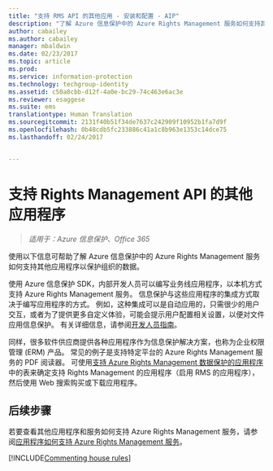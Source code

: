 ```yaml
---
title: "支持 RMS API 的其他应用 - 安装和配置 - AIP"
description: "了解 Azure 信息保护中的 Azure Rights Management 服务如何支持其他应用程序以保护组织的数据。"
author: cabailey
ms.author: cabailey
manager: mbaldwin
ms.date: 02/23/2017
ms.topic: article
ms.prod: 
ms.service: information-protection
ms.technology: techgroup-identity
ms.assetid: c50a8cbb-d12f-4a0e-bc29-74c463e6ac3e
ms.reviewer: esaggese
ms.suite: ems
translationtype: Human Translation
ms.sourcegitcommit: 2131f40b51f34de7637c242909f10952b1fa7d9f
ms.openlocfilehash: 0b48cdb5fc233886c41a1c8b963e1353c14dce75
ms.lasthandoff: 02/24/2017


---
```


# <a name="other-applications-that-support-the-rights-management-apis"></a>支持 Rights Management API 的其他应用程序

>*适用于：Azure 信息保护、Office 365*

使用以下信息可帮助了解 Azure 信息保护中的 Azure Rights Management 服务如何支持其他应用程序以保护组织的数据。

使用 Azure 信息保护 SDK，内部开发人员可以编写业务线应用程序，以本机方式支持 Azure Rights Management 服务。 信息保护与这些应用程序的集成方式取决于编写应用程序的方式。 例如，这种集成可以是自动应用的，只需很少的用户交互，或者为了提供更多自定义体验，可能会提示用户配置相关设置，以便对文件应用信息保护。 有关详细信息，请参阅[开发人员指南](../develop/developers-guide.md)。

同样，很多软件供应商提供各种应用程序作为信息保护解决方案，也称为企业权限管理 (ERM) 产品。 常见的例子是支持特定平台的 Azure Rights Management 服务的 PDF 阅读器。 可使用[支持 Azure Rights Management 数据保护的应用程序](../get-started/requirements-applications.md)中的表来确定支持 Rights Management 的应用程序（启用 RMS 的应用程序），然后使用 Web 搜索购买或下载应用程序。

## <a name="next-steps"></a>后续步骤

若要查看其他应用程序和服务如何支持 Azure Rights Management 服务，请参阅[应用程序如何支持 Azure Rights Management 服务](applications-support.md)。

[!INCLUDE[Commenting house rules](../includes/houserules.md)]
